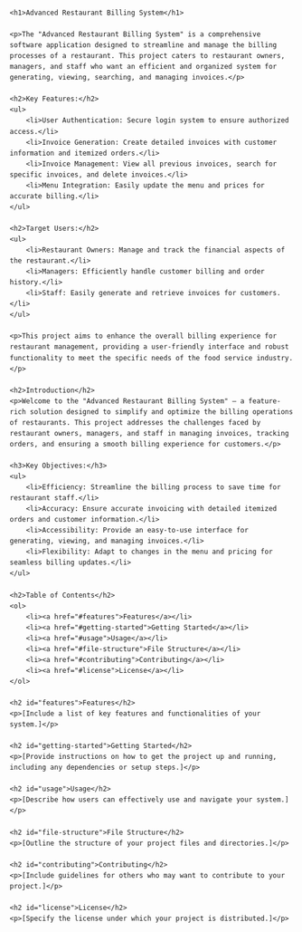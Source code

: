 <!DOCTYPE html>
<html lang="en">
<head>
    <meta charset="UTF-8">
    <meta http-equiv="X-UA-Compatible" content="IE=edge">
    <meta name="viewport" content="width=device-width, initial-scale=1.0">
    <title>Advanced Restaurant Billing System</title>
    <style>
        body {
            font-family: 'Arial', sans-serif;
            line-height: 1.6;
            margin: 20px;
        }
        h1, h2, h3 {
            color: #333;
        }
        h2 {
            border-bottom: 2px solid #333;
            padding-bottom: 5px;
        }
        ul {
            list-style-type: none;
            padding: 0;
        }
    </style>
</head>
<body>

    <h1>Advanced Restaurant Billing System</h1>

    <p>The "Advanced Restaurant Billing System" is a comprehensive software application designed to streamline and manage the billing processes of a restaurant. This project caters to restaurant owners, managers, and staff who want an efficient and organized system for generating, viewing, searching, and managing invoices.</p>

    <h2>Key Features:</h2>
    <ul>
        <li>User Authentication: Secure login system to ensure authorized access.</li>
        <li>Invoice Generation: Create detailed invoices with customer information and itemized orders.</li>
        <li>Invoice Management: View all previous invoices, search for specific invoices, and delete invoices.</li>
        <li>Menu Integration: Easily update the menu and prices for accurate billing.</li>
    </ul>

    <h2>Target Users:</h2>
    <ul>
        <li>Restaurant Owners: Manage and track the financial aspects of the restaurant.</li>
        <li>Managers: Efficiently handle customer billing and order history.</li>
        <li>Staff: Easily generate and retrieve invoices for customers.</li>
    </ul>

    <p>This project aims to enhance the overall billing experience for restaurant management, providing a user-friendly interface and robust functionality to meet the specific needs of the food service industry.</p>

    <h2>Introduction</h2>
    <p>Welcome to the "Advanced Restaurant Billing System" – a feature-rich solution designed to simplify and optimize the billing operations of restaurants. This project addresses the challenges faced by restaurant owners, managers, and staff in managing invoices, tracking orders, and ensuring a smooth billing experience for customers.</p>

    <h3>Key Objectives:</h3>
    <ul>
        <li>Efficiency: Streamline the billing process to save time for restaurant staff.</li>
        <li>Accuracy: Ensure accurate invoicing with detailed itemized orders and customer information.</li>
        <li>Accessibility: Provide an easy-to-use interface for generating, viewing, and managing invoices.</li>
        <li>Flexibility: Adapt to changes in the menu and pricing for seamless billing updates.</li>
    </ul>

    <h2>Table of Contents</h2>
    <ol>
        <li><a href="#features">Features</a></li>
        <li><a href="#getting-started">Getting Started</a></li>
        <li><a href="#usage">Usage</a></li>
        <li><a href="#file-structure">File Structure</a></li>
        <li><a href="#contributing">Contributing</a></li>
        <li><a href="#license">License</a></li>
    </ol>

    <h2 id="features">Features</h2>
    <p>[Include a list of key features and functionalities of your system.]</p>

    <h2 id="getting-started">Getting Started</h2>
    <p>[Provide instructions on how to get the project up and running, including any dependencies or setup steps.]</p>

    <h2 id="usage">Usage</h2>
    <p>[Describe how users can effectively use and navigate your system.]</p>

    <h2 id="file-structure">File Structure</h2>
    <p>[Outline the structure of your project files and directories.]</p>

    <h2 id="contributing">Contributing</h2>
    <p>[Include guidelines for others who may want to contribute to your project.]</p>

    <h2 id="license">License</h2>
    <p>[Specify the license under which your project is distributed.]</p>

</body>
</html>
